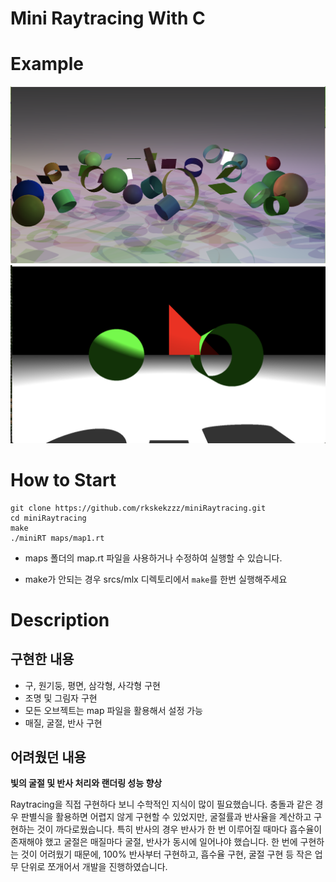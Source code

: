 # Mini Raytracing With C

# Example

![map2](./asset/map2.png)
![map1](./asset/map1.png)

# How to Start

```shell
git clone https://github.com/rkskekzzz/miniRaytracing.git
cd miniRaytracing
make
./miniRT maps/map1.rt
```

- maps 폴더의 map.rt 파일을 사용하거나 수정하여 실행할 수 있습니다.

- make가 안되는 경우 srcs/mlx 디렉토리에서 `make`를 한번 실행해주세요

# Description

## 구현한 내용

- 구, 원기둥, 평면, 삼각형, 사각형 구현
- 조명 및 그림자 구현
- 모든 오브젝트는 map 파일을 활용해서 설정 가능
- 매질, 굴절, 반사 구현

## 어려웠던 내용

**빛의 굴절 및 반사 처리와 랜더링 성능 향상**

Raytracing을 직접 구현하다 보니 수학적인 지식이 많이 필요했습니다. 충돌과 같은 경우 판별식을 활용하면 어렵지 않게 구현할 수 있었지만, 굴절률과 반사율을 계산하고 구현하는 것이 까다로웠습니다. 특히 반사의 경우 반사가 한 번 이루어질 때마다 흡수율이 존재해야 했고 굴절은 매질마다 굴절, 반사가 동시에 일어나야 했습니다. 한 번에 구현하는 것이 어려웠기 때문에, 100% 반사부터 구현하고, 흡수율 구현, 굴절 구현 등 작은 업무 단위로 쪼개어서 개발을 진행하였습니다.
